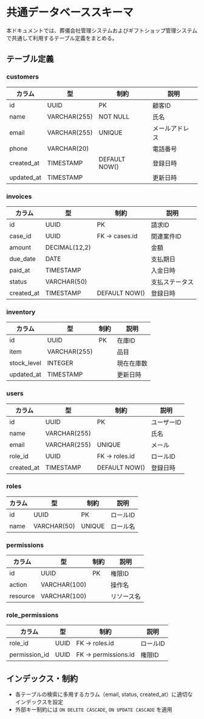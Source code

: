 # 共通データベーススキーマ

本ドキュメントでは、葬儀会社管理システムおよびギフトショップ管理システムで共通して利用するテーブル定義をまとめる。

## テーブル定義

### customers
| カラム        | 型            | 制約         | 説明           |
|---------------|---------------|--------------|----------------|
| id            | UUID          | PK           | 顧客ID         |
| name          | VARCHAR(255)  | NOT NULL     | 氏名           |
| email         | VARCHAR(255)  | UNIQUE       | メールアドレス |
| phone         | VARCHAR(20)   |              | 電話番号       |
| created_at    | TIMESTAMP     | DEFAULT NOW()| 登録日時       |
| updated_at    | TIMESTAMP     |              | 更新日時       |

### invoices
| カラム       | 型            | 制約             | 説明               |
|--------------|---------------|------------------|--------------------|
| id           | UUID          | PK               | 請求ID             |
| case_id      | UUID          | FK → cases.id    | 関連案件ID         |
| amount       | DECIMAL(12,2) |                  | 金額               |
| due_date     | DATE          |                  | 支払期日           |
| paid_at      | TIMESTAMP     |                  | 入金日時           |
| status       | VARCHAR(50)   |                  | 支払ステータス     |
| created_at   | TIMESTAMP     | DEFAULT NOW()    | 登録日時           |

### inventory
| カラム       | 型            | 制約             | 説明               |
|--------------|---------------|------------------|--------------------|
| id           | UUID          | PK               | 在庫ID             |
| item         | VARCHAR(255)  |                  | 品目               |
| stock_level  | INTEGER       |                  | 現在在庫数         |
| updated_at   | TIMESTAMP     |                  | 更新日時           |

### users
| カラム     | 型           | 制約           | 説明        |
|------------|--------------|----------------|-------------|
| id         | UUID         | PK             | ユーザーID  |
| name       | VARCHAR(255) |                | 氏名        |
| email      | VARCHAR(255) | UNIQUE         | メール      |
| role_id    | UUID         | FK → roles.id  | ロールID    |
| created_at | TIMESTAMP    | DEFAULT NOW()  | 登録日時    |

### roles
| カラム   | 型           | 制約           | 説明        |
|----------|--------------|----------------|-------------|
| id       | UUID         | PK             | ロールID    |
| name     | VARCHAR(50)  | UNIQUE         | ロール名    |

### permissions
| カラム    | 型           | 制約           | 説明        |
|-----------|--------------|----------------|-------------|
| id        | UUID         | PK             | 権限ID      |
| action    | VARCHAR(100) |                | 操作名      |
| resource  | VARCHAR(100) |                | リソース名  |

### role_permissions
| カラム        | 型            | 制約                  | 説明           |
|---------------|---------------|-----------------------|----------------|
| role_id       | UUID          | FK → roles.id         | ロールID       |
| permission_id | UUID          | FK → permissions.id   | 権限ID         |

## インデックス・制約
- 各テーブルの検索に多用するカラム（email, status, created_at）に適切なインデックスを設定
- 外部キー制約には `ON DELETE CASCADE`, `ON UPDATE CASCADE` を適用 